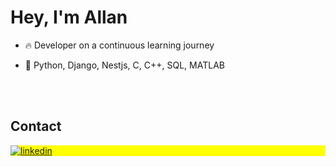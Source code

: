 <h1 align="left">Hey, I'm Allan</h1>

- 🔥 Developer on a continuous learning journey

- 💬 Python, Django, Nestjs, C, C++, SQL, MATLAB

<br><br>

## Contact

<p align="left" style="background:yellow">
  
<a href="https://www.linkedin.com/in/allan-correa-582086186/" target="_blank">
  <img align="center" src="https://img.shields.io/badge/-AllanGomesCorrea-05122A?style=flat&logo=linkedin" alt="linkedin"/>
</a>
</p>
